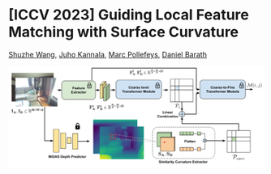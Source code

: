 # [ICCV 2023] Guiding Local Feature Matching with Surface Curvature
[Shuzhe Wang](https://scholar.google.com/citations?user=Kzq9fl4AAAAJ&hl=en&oi=ao), [Juho Kannala](https://scholar.google.com/citations?user=c4mWQPQAAAAJ&hl=en), [Marc Pollefeys](https://scholar.google.com/citations?user=YYH0BjEAAAAJ&hl=en), [Daniel Barath](https://scholar.google.com/citations?user=U9-D8DYAAAAJ&hl=en)

![](images/main_figure_curvature.svg)

